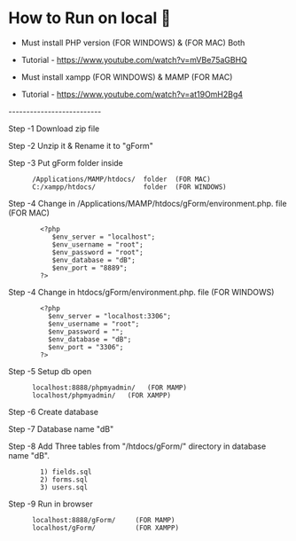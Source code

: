 # How to Run on local 📖

- Must install PHP version (FOR WINDOWS) & (FOR MAC) Both
- Tutorial - https://www.youtube.com/watch?v=mVBe75aGBHQ


- Must install xampp (FOR WINDOWS) & MAMP (FOR MAC) 
- Tutorial - https://www.youtube.com/watch?v=at19OmH2Bg4

-------*---------*----------

Step -1   Download zip file 

Step -2   Unzip it & Rename it to "gForm"

Step -3   Put gForm folder inside 

          /Applications/MAMP/htdocs/  folder  (FOR MAC)
          C:/xampp/htdocs/            folder  (FOR WINDOWS)

Step -4   Change in /Applications/MAMP/htdocs/gForm/environment.php. file (FOR MAC)
          
            <?php
               $env_server = "localhost";
               $env_username = "root";
               $env_password = "root";
               $env_database = "dB";
               $env_port = "8889";
            ?>

Step -4   Change in htdocs/gForm/environment.php. file (FOR WINDOWS)
          
            <?php
              $env_server = "localhost:3306";
              $env_username = "root";
              $env_password = "";
              $env_database = "dB";
              $env_port = "3306";
            ?>

Step -5   Setup db open 

          localhost:8888/phpmyadmin/   (FOR MAMP)
          localhost/phpmyadmin/   (FOR XAMPP)

Step -6   Create database 

Step -7   Database name  "dB"

Step -8   Add Three tables from "/htdocs/gForm/" directory in database name "dB". 

            1) fields.sql
            2) forms.sql
            3) users.sql

Step -9   Run in browser 

          localhost:8888/gForm/     (FOR MAMP)
          localhost/gForm/          (FOR XAMPP)


